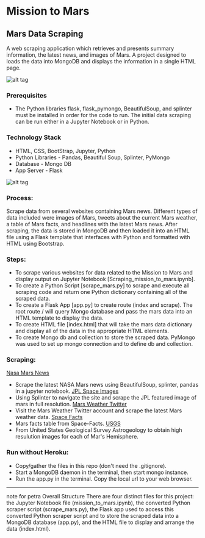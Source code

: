 # Mission to Mars 

## Mars Data Scraping
A web scraping application which retrieves and presents summary information, the latest news, and images of Mars. A project designed to loads the data into MongoDB and displays the information in a single HTML page. 

![alt tag](https://github.com/PetraLee2019/Mission_to_Mars/blob/master/Images/Final_Screenshot_1.png?raw=true)

### Prerequisites
- The Python libraries flask, flask_pymongo, BeautifulSoup, and splinter must be installed in order for the code to run. The initial data scraping can be run either in a Jupyter Notebook or in Python.

### Technology Stack 
- HTML, CSS, BootStrap, Jupyter, Python
- Python Libraries - Pandas, Beautiful Soup, Splinter, PyMongo
- Database - Mongo DB
- App Server - Flask

![alt tag](https://github.com/PetraLee2019/Mission_to_Mars/blob/master/Images/Final_Screenshot_3.png)

### Process:
Scrape data from several websites containing Mars news. Different types of data included were images of Mars, tweets about the current Mars weather, a table of Mars facts, and headlines with the latest Mars news. After scraping, the data is stored in MongoDB and then loaded it into an HTML file using a Flask template that interfaces with Python and formatted with HTML using Bootstrap.

### Steps:
- To scrape various websites for data related to the Mission to Mars and display output on Jupyter Notebook [Scraping_mission_to_mars.ipynb].
- To create a Python Script [scrape_mars.py] to scrape and execute all scraping code and return one Python dictionary containing all of the scraped data.
- To create a Flask App [app.py] to create route (index and scrape). The root route / will query Mongo database and pass the mars data into an HTML template to display the data.
- To create HTML file [index.html] that will take the mars data dictionary and display all of the data in the appropriate HTML elements.
- To create Mongo db and collection to store the scraped data. PyMongo was used to set up mongo connection and to define db and collection.

### Scraping:
[Nasa Mars News](https://mars.nasa.gov/news/)
- Scrape the latest NASA Mars news using BeautifulSoup, splinter, pandas in a jupyter notebook.
[JPL Space Images](https://www.jpl.nasa.gov/spaceimages/?search=&category=Mars)
- Using Splinter to navigate the site and scrape the JPL featured image of mars in full resolution.
[Mars Weather Twitter](https://twitter.com/marswxreport?lang=en)
- Visit the Mars Weather Twitter account and scrape the latest Mars weather data.
[Space Facts](https://space-facts.com/mars/) 
- Mars facts table from Space-Facts.
[USGS](]https://astrogeology.usgs.gov/search/results?q=hemisphere+enhanced&k1=target&v1=Mars)
- From United States Geological Survey Astrogeology to obtain high resulution images for each of Mar's Hemisphere. 

### Run without Heroku:
- Copy/gather the files in this repo (don't need the .gitignore).
- Start a MongoDB daemon in the terminal, then start mongo instance.
- Run the app.py in the terminal. Copy the local url to your web browser.



------------------
note for petra 
Overall Structure
There are four distinct files for this project: the Jupyter Notebook file (mission_to_mars.ipynb), the converted Python scraper script (scrape_mars.py), the Flask app used to access this converted Python scraper script and to store the scraped data into a MongoDB database (app.py), and the HTML file to display and arrange the data (index.html).
